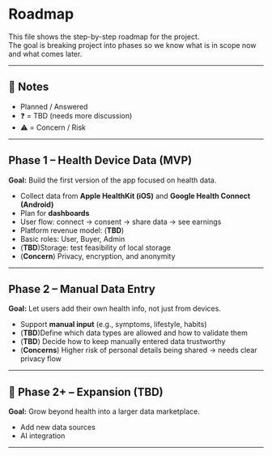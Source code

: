 
# Roadmap

This file shows the step-by-step roadmap for the project.  
The goal is breaking project into phases so we know what is in scope now and what comes later.  

---

## 📌 Notes
-  Planned / Answered  
- ❓ = TBD (needs more discussion)  
- ⚠️ = Concern / Risk  

---

##  Phase 1 – Health Device Data (MVP)
**Goal:** Build the first version of the app focused on health data.  

-  Collect data from **Apple HealthKit (iOS)** and **Google Health Connect (Android)**  
- Plan for **dashboards**
- User flow: connect → consent → share data → see earnings  
- Platform revenue model: (**TBD**)
- Basic roles: User, Buyer, Admin   
- (**TBD**)Storage: test feasibility of local storage  
- (**Concern**) Privacy, encryption, and anonymity   

---

## Phase 2 – Manual Data Entry
**Goal:** Let users add their own health info, not just from devices.  

-   Support **manual input** (e.g., symptoms, lifestyle, habits)  
- (**TBD**)Define which data types are allowed and how to validate them  
- (**TBD**) Decide how to keep manually entered data trustworthy  
- (**Concerns**) Higher risk of personal details being shared → needs clear privacy flow  

---

## 🔮 Phase 2+ – Expansion (**TBD**)
**Goal:** Grow beyond health into a larger data marketplace.  

- Add new data sources   
- AI integration   

---



